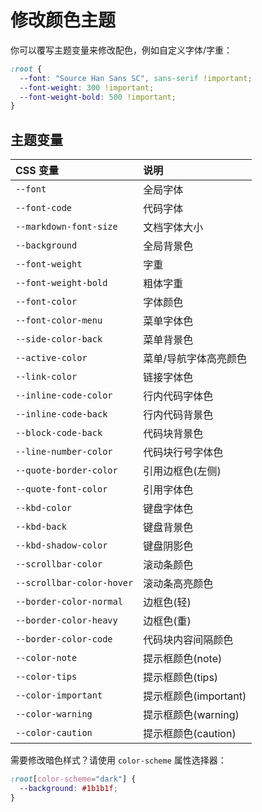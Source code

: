 # 修改颜色主题

你可以覆写主题变量来修改配色，例如自定义字体/字重：

```css
:root {
  --font: "Source Han Sans SC", sans-serif !important;
  --font-weight: 300 !important;
  --font-weight-bold: 500 !important;
}
```

## 主题变量

| CSS 变量                  | 说明                  |
| :------------------------ | :-------------------- |
| `--font`                  | 全局字体              |
| `--font-code`             | 代码字体              |
| `--markdown-font-size`    | 文档字体大小          |
| `--background`            | 全局背景色            |
| `--font-weight`           | 字重                  |
| `--font-weight-bold`      | 粗体字重              |
| `--font-color`            | 字体颜色              |
| `--font-color-menu`       | 菜单字体色            |
| `--side-color-back`       | 菜单背景色            |
| `--active-color`          | 菜单/导航字体高亮颜色 |
| `--link-color`            | 链接字体色            |
| `--inline-code-color`     | 行内代码字体色        |
| `--inline-code-back`      | 行内代码背景色        |
| `--block-code-back`       | 代码块背景色          |
| `--line-number-color`     | 代码块行号字体色      |
| `--quote-border-color`    | 引用边框色(左侧)      |
| `--quote-font-color`      | 引用字体色            |
| `--kbd-color`             | 键盘字体色            |
| `--kbd-back`              | 键盘背景色            |
| `--kbd-shadow-color`      | 键盘阴影色            |
| `--scrollbar-color`       | 滚动条颜色            |
| `--scrollbar-color-hover` | 滚动条高亮颜色        |
| `--border-color-normal`   | 边框色(轻)            |
| `--border-color-heavy`    | 边框色(重)            |
| `--border-color-code`     | 代码块内容间隔颜色    |
| `--color-note`            | 提示框颜色(note)      |
| `--color-tips`            | 提示框颜色(tips)      |
| `--color-important`       | 提示框颜色(important) |
| `--color-warning`         | 提示框颜色(warning)   |
| `--color-caution`         | 提示框颜色(caution)   |

需要修改暗色样式？请使用 `color-scheme` 属性选择器：

```css
:root[color-scheme="dark"] {
  --background: #1b1b1f;
}
```
